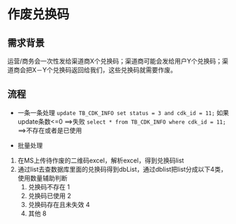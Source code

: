 # 作废兑换码

## 需求背景
运营/商务会一次性发给渠道商X个兑换码；渠道商可能会发给用户Y个兑换码；渠道商会把X－Y个兑换码返回给我们，这些兑换码就需要作废。

## 流程
* 一条一条处理
`update TB_CDK_INFO set status = 3 and cdk_id = 11;`
如果update条数<=0  ==>失败
`select * from TB_CDK_INFO where cdk_id = 11;`
==>不存在或者是已使用

* 批量处理
1. 在MS上传待作废的二维码excel，解析excel，得到兑换码list
2. 通过list去查数据库里面的兑换码得到dbList，通过dblist把list分成以下4类，使用数量辅助判断
    1. 兑换码不存在        1
    2. 兑换码已使用        2
    3. 兑换码存在且未失效   4
    4. 其他                8  


